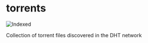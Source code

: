 torrents 
========
![Indexed](https://img.shields.io/badge/indexed-46380-blue)

Collection of torrent files discovered in the DHT network
